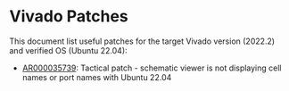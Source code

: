# Vivado Patches
This document list useful patches for the target Vivado version (2022.2) and verified OS (Ubuntu 22.04):
* [AR000035739](https://adaptivesupport.amd.com/s/article/000035739?language=en_US): Tactical patch - schematic viewer is not displaying cell names or port names with Ubuntu 22.04
